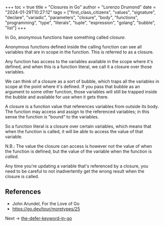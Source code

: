 +++
toc = true
title = "Closures in Go"
author = "Lorenzo Drumond"
date = "2024-01-29T10:27:12"
tags = ["first_class_citizens",  "values",  "signature",  "declare",  "variadic",  "parameters",  "closure",  "body",  "functions",  "programming",  "type",  "literals",  "tuple",  "expression",  "golang",  "bubble",  "list"]
+++


In Go, anonymous functions have something called _closure_.

Anonymous functions defined inside the calling function can see all variables that are in scope in the function. This is referred to as a closure.

Any function has access to the variables available in the scope where it's defined, and when this is a function literal, we call it a closure over those variables.

We can think of a closure as a sort of bubble, which traps all the variables in scope at the point where it's defined. If you pass that bubble as an argument to some other function, those variables will still be trapped inside the bubble and available for use when it gets there.

A closure is a function value that references variables from outside its body. The function may access and assign to the referenced variables; in this sense the function is "bound" to the variables.

So a function literal is a closure over certain variables, which means that when the function is called, it will be able to access the value of that variable.

N.B.: The value the closure can access is however _not_ the value of when the function is defined, but the value of the variable when the function is _called_.

Any time you're updating a variable that's referenced by a closure, you need to be careful to not inadvertently get the wrong result when the closure is called.

## References
- John Arundel, For the Love of Go
- https://go.dev/tour/moretypes/25

Next -> [the-defer-keyword-in-go](/wiki/the-defer-keyword-in-go/)
